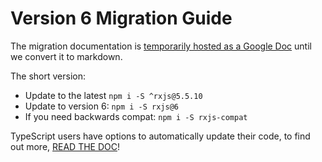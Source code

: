 # Version 6 Migration Guide

The migration documentation is [temporarily hosted as a Google Doc](https://docs.google.com/document/d/12nlLt71VLKb-z3YaSGzUfx6mJbc34nsMXtByPUN35cg/preview)
until we convert it to markdown.

The short version:

- Update to the latest `npm i -S ^rxjs@5.5.10`
- Update to version 6: `npm i -S rxjs@6`
- If you need backwards compat: `npm i -S rxjs-compat`

TypeScript users have options to automatically update their code, to find out more,
[READ THE DOC](https://docs.google.com/document/d/12nlLt71VLKb-z3YaSGzUfx6mJbc34nsMXtByPUN35cg/preview)!
